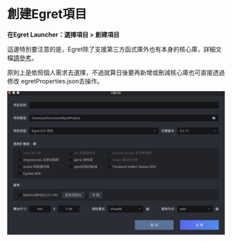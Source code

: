 # 創建Egret項目

**在Egret Launcher：選擇項目 > 創建項目**

這邊特別要注意的是，Egret除了支援第三方函式庫外也有本身的核心庫，詳細文檔[請參考](http://developer.egret.com/cn/github/egret-docs/extension/threes/instructions/index.html)。

原則上是依照個人需求去選擇，不過就算日後要再新增或刪減核心庫也可直接透過修改 egretProperties.json去操作。



![](img/img_1.png)
